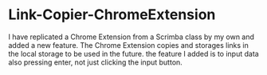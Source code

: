 # Link-Copier-ChromeExtension
I have replicated a Chrome Extension from a Scrimba class by my own and added a new feature. The Chrome Extension copies and storages links in the local storage to be used in the future. the feature I added is to input data also pressing enter, not just clicking the input button.
